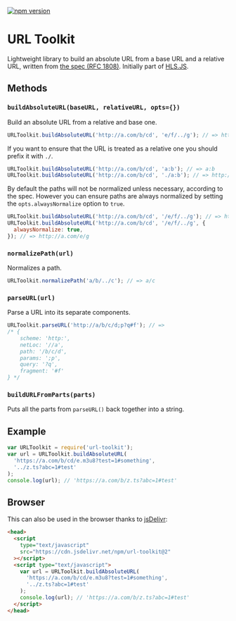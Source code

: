 [![npm version](https://badge.fury.io/js/url-toolkit.svg)](https://badge.fury.io/js/url-toolkit)

# URL Toolkit

Lightweight library to build an absolute URL from a base URL and a relative URL, written from [the spec (RFC 1808)](https://tools.ietf.org/html/rfc1808). Initially part of [HLS.JS](https://github.com/dailymotion/hls.js).

## Methods

### `buildAbsoluteURL(baseURL, relativeURL, opts={})`

Build an absolute URL from a relative and base one.

```javascript
URLToolkit.buildAbsoluteURL('http://a.com/b/cd', 'e/f/../g'); // => http://a.com/b/e/g
```

If you want to ensure that the URL is treated as a relative one you should prefix it with `./`.

```javascript
URLToolkit.buildAbsoluteURL('http://a.com/b/cd', 'a:b'); // => a:b
URLToolkit.buildAbsoluteURL('http://a.com/b/cd', './a:b'); // => http://a.com/b/a:b
```

By default the paths will not be normalized unless necessary, according to the spec. However you can ensure paths are always normalized by setting the `opts.alwaysNormalize` option to `true`.

```javascript
URLToolkit.buildAbsoluteURL('http://a.com/b/cd', '/e/f/../g'); // => http://a.com/e/f/../g
URLToolkit.buildAbsoluteURL('http://a.com/b/cd', '/e/f/../g', {
  alwaysNormalize: true,
}); // => http://a.com/e/g
```

### `normalizePath(url)`

Normalizes a path.

```javascript
URLToolkit.normalizePath('a/b/../c'); // => a/c
```

### `parseURL(url)`

Parse a URL into its separate components.

```javascript
URLToolkit.parseURL('http://a/b/c/d;p?q#f'); // =>
/* {
	scheme: 'http:',
	netLoc: '//a',
	path: '/b/c/d',
	params: ';p',
	query: '?q',
	fragment: '#f'
} */
```

### `buildURLFromParts(parts)`

Puts all the parts from `parseURL()` back together into a string.

## Example

```javascript
var URLToolkit = require('url-toolkit');
var url = URLToolkit.buildAbsoluteURL(
  'https://a.com/b/cd/e.m3u8?test=1#something',
  '../z.ts?abc=1#test'
);
console.log(url); // 'https://a.com/b/z.ts?abc=1#test'
```

## Browser

This can also be used in the browser thanks to [jsDelivr](https://github.com/jsdelivr/jsdelivr):

```html
<head>
  <script
    type="text/javascript"
    src="https://cdn.jsdelivr.net/npm/url-toolkit@2"
  ></script>
  <script type="text/javascript">
    var url = URLToolkit.buildAbsoluteURL(
      'https://a.com/b/cd/e.m3u8?test=1#something',
      '../z.ts?abc=1#test'
    );
    console.log(url); // 'https://a.com/b/z.ts?abc=1#test'
  </script>
</head>
```
